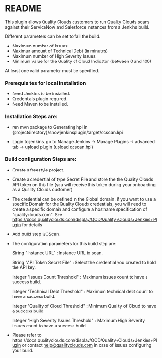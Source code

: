 # README #

This plugin allows Quality Clouds customers to run Quality Clouds scans against their ServiceNow and Salesforce
instances from a Jenkins build.

Different parameters can be set to fail the build.
*   Maximum number of Issues
*   Maximun amount of Technical Debt (in minutes)
*   Maximum number of High Severity Issues
*   Minimum value for the Quality of Cloud Indicator (between 0 and 100)

At least one valid parameter must be specified.


### Prerequisites for local installation ###

* Need Jenkins to be installed.
* Credentials plugin required.
* Need Maven to be installed.

### Installation Steps are: ###

* run mvn package to Generating hpi in {projectdirectory}/snowjenkinsplugin/target/qcscan.hpi

* Login to jenkins, go to Manage Jenkins -> Manage Plugins -> advanced tab -> upload plugin (upload qcscan.hpi)


### Build configuration Steps are: ###

* Create a freestyle project.

* Create a credential of type Secret File and store the the Quality Clouds API token on this file
  (you will receive this token during your onboarding as a Quality Clouds customer)

* The credential can be defined in the Global domain. If you want to use a specific Domain for the Quality Clouds credentials,
you will need to create a specific domain and configure a hostname specification of "qualityclouds.com". See
https://docs.qualityclouds.com/display/QCD/Quality+Clouds+Jenkins+Plugin for details

* Add build step QCScan.

* The configuration parameters for this build step are:

	String "Instance URL" : Instance URL to scan.

	String "API Token Secret File" : Select the credential you created to hold the API key.

	Integer "Issues Count Threshold" : Maximum issues count to have a success build.

	Integer "Technical Debt Threshold"  : Maximum technical debt count to have a success build.

	Integer "Quality of Cloud Threshold" : Minimum Quality of Cloud to have a success build.

	Integer "High Severity Issues Threshold" : Maximum High Severity issues count to have a success build.

* Please refer to https://docs.qualityclouds.com/display/QCD/Quality+Clouds+Jenkins+Plugin or contact help@qualityclouds.com in case of issues configuring your
build.


